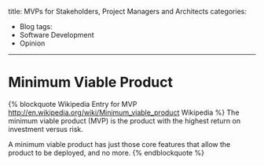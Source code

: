 title: MVPs for Stakeholders,  Project Managers and Architects
categories:
 - Blog
tags:
 - Software Development
 - Opinion
---

# Minimum Viable Product

{% blockquote Wikipedia Entry for MVP http://en.wikipedia.org/wiki/Minimum_viable_product Wikipedia %}
  The minimum viable product (MVP) is the product with the highest return on investment versus risk.
  
  A minimum viable product has just those core features that allow the product to be deployed, and no more.
{% endblockquote %}



